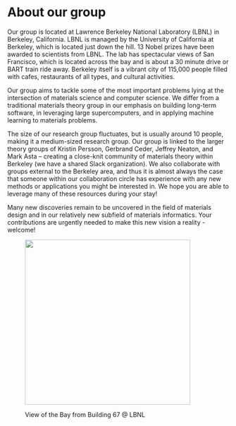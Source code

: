 # About our group

Our group is located at Lawrence Berkeley National Laboratory (LBNL) in Berkeley, California. LBNL is managed by the University of California at Berkeley, which is located just down the hill. 13 Nobel prizes have been awarded to scientists from LBNL. The lab has spectacular views of San Francisco, which is located across the bay and is about a 30 minute drive or BART train ride away. Berkeley itself is a vibrant city of 115,000 people filled with cafes, restaurants of all types, and cultural activities.

Our group aims to tackle some of the most important problems lying at the intersection of materials science and computer science. We differ from a traditional materials theory group in our emphasis on building long-term software, in leveraging large supercomputers, and in applying machine learning to materials problems.

The size of our research group fluctuates, but is usually around 10 people, making it a medium-sized research group. Our group is linked to the larger theory groups of Kristin Persson, Gerbrand Ceder, Jeffrey Neaton, and Mark Asta – creating a close-knit community of materials theory within Berkeley (we have a shared Slack organization). We also collaborate with groups external to the Berkeley area, and thus it is almost always the case that someone within our collaboration circle has experience with any new methods or applications you might be interested in. We hope you are able to leverage many of these resources during your stay!

Many new discoveries remain to be uncovered in the field of materials design and in our relatively new subfield of materials informatics. Your contributions are urgently needed to make this new  vision a reality - welcome!

<figure><img src="../.gitbook/assets/image (3).png" alt="" width="375"><figcaption><p>View of the Bay from Building 67 @ LBNL</p></figcaption></figure>
